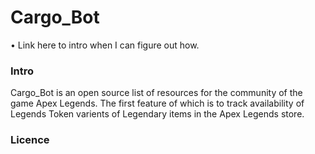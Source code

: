 # Cargo_Bot

• Link here to intro when I can figure out how.


### Intro
Cargo_Bot is an open source list of resources for the community of the game Apex Legends. The first feature of which is to track availability of Legends Token varients of Legendary items in the Apex Legends store.

### Licence
